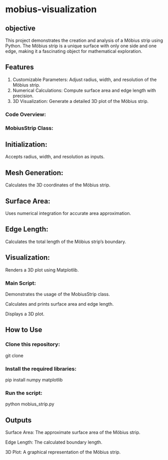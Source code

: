 # mobius-visualization

## objective
This project demonstrates the creation and analysis of a Möbius strip using Python. The Möbius strip is a unique surface with only one side and one edge, making it a fascinating object for mathematical exploration.
## Features

1) Customizable Parameters: Adjust radius, width, and resolution of the Möbius strip.
2) Numerical Calculations: Compute surface area and edge length with precision.
3) 3D Visualization: Generate a detailed 3D plot of the Möbius strip.


### Code Overview:

### MobiusStrip Class:

## Initialization:
 Accepts radius, width, and resolution as inputs.

## Mesh Generation: 
 Calculates the 3D coordinates of the Möbius strip.

## Surface Area: 
 Uses numerical integration for accurate area approximation.

## Edge Length: 
 Calculates the total length of the Möbius strip’s boundary.

## Visualization: 
 Renders a 3D plot using Matplotlib.

### Main Script:

Demonstrates the usage of the MobiusStrip class.

Calculates and prints surface area and edge length.

Displays a 3D plot.

## How to Use

### Clone this repository:
  git clone <repository-url>
### Install the required libraries:
  pip install numpy matplotlib
### Run the script:
   python mobius_strip.py

## Outputs

Surface Area: The approximate surface area of the Möbius strip.

Edge Length: The calculated boundary length.

3D Plot: A graphical representation of the Möbius strip.


 

